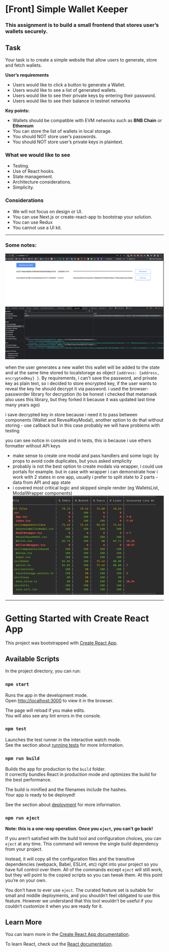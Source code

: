# [Front] Simple Wallet Keeper

### This assignment is to build a small frontend that stores user’s wallets securely.

## Task

Your task is to create a simple website that allow users to generate, store and fetch wallets.

**User’s requirements**

- Users would like to click a button to generate a Wallet.
- Users would like to see a list of generated wallets.
- Users would like to see their private keys by entering their password.
- Users would like to see their balance in testnet networks

**Key points:**

- Wallets should be compatible with EVM networks such as **BNB Chain** or **Ethereum**
- You can store the list of wallets in local storage.
- You should NOT store user’s passwords.
- You should NOT store user’s private keys in plaintext.

### What we would like to see

- Testing.
- Use of React hooks.
- State management.
- Architecture considerations.
- Simplicity.

### Considerations

- We will not focus on design or UI.
- You can use Next.js or create-react-app to bootstrap your solution.
- You can use Redux
- You cannot use a UI kit.

---

### Some notes:

![img.png](img.png)

when the user generates a new wallet this wallet will be added to the state and at the same time stored to localstorage as object `{address: {address, encryptedKey} }`. By requirements, i can't save the password, and private key as plain text, so i decided to store encrypted key, if the user wants to reveal the key he should decrypt it via password. i used the browser-passworder library for decryption (to be honest i checked that metamask also uses this library, but they forked it because it was updated last time many years ago)

i save decrypted key in store because i need it to pass between components (Wallet and RevealKeyModal), another option to do that without storing - use callback but in this case probably we will have problems with testing

you can see notice in console and in tests, this is because i use ethers formatter without API keys

- make sense to create one modal and pass handlers and some logic by props to avoid code duplicates, but yous asked simplicity
- probably is not the best option to create modals via wrapper, i could use portals for example. but in case with wrapper i can demonstrate how i work with 2 states in one app, usually i prefer to split state to 2 parts - data from API and app state
- i covered most critical logic and skipped simple render (eg WalletsList, ModalWrapper components)  
![img_1.png](img_1.png)


--- 

# Getting Started with Create React App

This project was bootstrapped with [Create React App](https://github.com/facebook/create-react-app).

## Available Scripts

In the project directory, you can run:

### `npm start`

Runs the app in the development mode.\
Open [http://localhost:3000](http://localhost:3000) to view it in the browser.

The page will reload if you make edits.\
You will also see any lint errors in the console.

### `npm test`

Launches the test runner in the interactive watch mode.\
See the section about [running tests](https://facebook.github.io/create-react-app/docs/running-tests) for more information.

### `npm run build`

Builds the app for production to the `build` folder.\
It correctly bundles React in production mode and optimizes the build for the best performance.

The build is minified and the filenames include the hashes.\
Your app is ready to be deployed!

See the section about [deployment](https://facebook.github.io/create-react-app/docs/deployment) for more information.

### `npm run eject`

**Note: this is a one-way operation. Once you `eject`, you can’t go back!**

If you aren’t satisfied with the build tool and configuration choices, you can `eject` at any time. This command will remove the single build dependency from your project.

Instead, it will copy all the configuration files and the transitive dependencies (webpack, Babel, ESLint, etc) right into your project so you have full control over them. All of the commands except `eject` will still work, but they will point to the copied scripts so you can tweak them. At this point you’re on your own.

You don’t have to ever use `eject`. The curated feature set is suitable for small and middle deployments, and you shouldn’t feel obligated to use this feature. However we understand that this tool wouldn’t be useful if you couldn’t customize it when you are ready for it.

## Learn More

You can learn more in the [Create React App documentation](https://facebook.github.io/create-react-app/docs/getting-started).

To learn React, check out the [React documentation](https://reactjs.org/).
